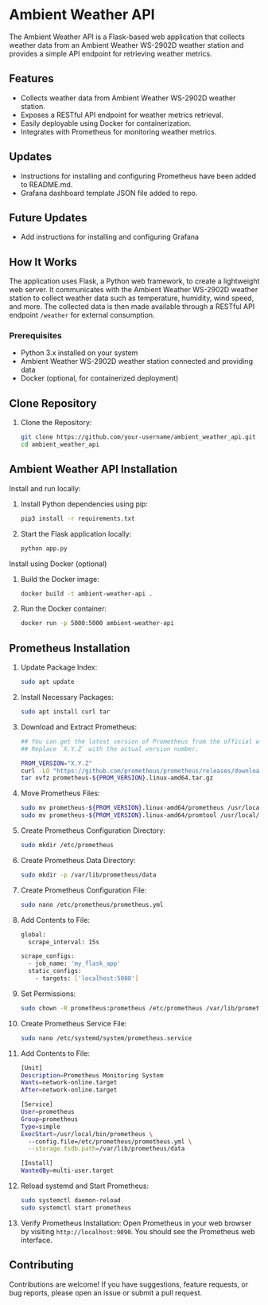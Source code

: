 # Ambient Weather API

The Ambient Weather API is a Flask-based web application that collects weather data from an Ambient Weather WS-2902D weather station and provides a simple API endpoint for retrieving weather metrics.

## Features

- Collects weather data from Ambient Weather WS-2902D weather station.
- Exposes a RESTful API endpoint for weather metrics retrieval.
- Easily deployable using Docker for containerization.
- Integrates with Prometheus for monitoring weather metrics.

## Updates

- Instructions for installing and configuring Prometheus have been added to README.md.
- Grafana dashboard template JSON file added to repo.

## Future Updates

- Add instructions for installing and configuring Grafana

## How It Works

The application uses Flask, a Python web framework, to create a lightweight web server. It communicates with the Ambient Weather WS-2902D weather station to collect weather data such as temperature, humidity, wind speed, and more. The collected data is then made available through a RESTful API endpoint `/weather` for external consumption.

### Prerequisites

- Python 3.x installed on your system
- Ambient Weather WS-2902D weather station connected and providing data
- Docker (optional, for containerized deployment)

## Clone Repository

1. Clone the Repository:
   ```bash
   git clone https://github.com/your-username/ambient_weather_api.git
   cd ambient_weather_api

## Ambient Weather API Installation

Install and run locally:
1. Install Python dependencies using pip:
   ```bash
   pip3 install -r requirements.txt

2. Start the Flask application locally:
   ```bash
   python app.py

Install using Docker (optional)
1. Build the Docker image:
   ```bash
   docker build -t ambient-weather-api .

2. Run the Docker container:
   ```bash
   docker run -p 5000:5000 ambient-weather-api

## Prometheus Installation

1. Update Package Index:
   ```bash
   sudo apt update

2. Install Necessary Packages:
   ```bash
   sudo apt install curl tar

3. Download and Extract Prometheus:
   ```bash
   ## You can get the latest version of Prometheus from the official website.
   ## Replace `X.Y.Z` with the actual version number.

   PROM_VERSION="X.Y.Z"
   curl -LO "https://github.com/prometheus/prometheus/releases/download/v${PROM_VERSION}/prometheus-${PROM_VERSION}.linux-amd64.tar.gz"
   tar xvfz prometheus-${PROM_VERSION}.linux-amd64.tar.gz

4. Move Prometheus Files:
   ```bash
   sudo mv prometheus-${PROM_VERSION}.linux-amd64/prometheus /usr/local/bin/
   sudo mv prometheus-${PROM_VERSION}.linux-amd64/promtool /usr/local/bin/

5. Create Prometheus Configuration Directory:
   ```bash
   sudo mkdir /etc/prometheus

6. Create Prometheus Data Directory:
   ```bash
   sudo mkdir -p /var/lib/prometheus/data

7. Create Prometheus Configuration File:
   ```bash
   sudo nano /etc/prometheus/prometheus.yml

8. Add Contents to File:
   ```bash
   global:
     scrape_interval: 15s

   scrape_configs:
     - job_name: 'my_flask_app'
     static_configs:
       - targets: ['localhost:5000']

9. Set Permissions:
   ```bash
   sudo chown -R prometheus:prometheus /etc/prometheus /var/lib/prometheus

10. Create Prometheus Service File:
    ```bash
    sudo nano /etc/systemd/system/prometheus.service

11. Add Contents to File:
    ```bash
    [Unit]
    Description=Prometheus Monitoring System
    Wants=network-online.target
    After=network-online.target

    [Service]
    User=prometheus
    Group=prometheus
    Type=simple
    ExecStart=/usr/local/bin/prometheus \
      --config.file=/etc/prometheus/prometheus.yml \
      --storage.tsdb.path=/var/lib/prometheus/data

    [Install]
    WantedBy=multi-user.target

12. Reload systemd and Start Prometheus:
    ```bash
    sudo systemctl daemon-reload
    sudo systemctl start prometheus

13. Verify Prometheus Installation:
    Open Prometheus in your web browser by visiting `http://localhost:9090`. You should see the Prometheus web interface.

## Contributing

Contributions are welcome! If you have suggestions, feature requests, or bug reports, please open an issue or submit a pull request.
